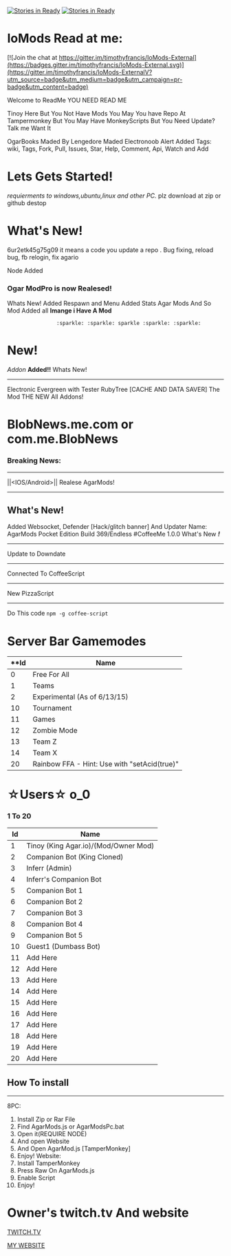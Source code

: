 [![Stories in Ready](https://badge.waffle.io/timothyfrancis/IoMods-ExternalV.png?label=ready&title=Ready)](https://waffle.io/timothyfrancis/IoMods-ExternalV)
[![Stories in Ready](https://badge.waffle.io/timothyfrancis/IoMods-ExternalV.png?label=ready&title=Ready)](https://waffle.io/timothyfrancis/IoMods-ExternalV)
# IoMods Read at me:

[![Join the chat at https://gitter.im/timothyfrancis/IoMods-External](https://badges.gitter.im/timothyfrancis/IoMods-External.svg)](https://gitter.im/timothyfrancis/IoMods-ExternalV?utm_source=badge&utm_medium=badge&utm_campaign=pr-badge&utm_content=badge)

Welcome to ReadMe YOU NEED READ ME

Tinoy Here But You Not Have Mods You May You have Repo At Tampermonkey But You May Have MonkeyScripts But
You Need Update? Talk me Want It

OgarBooks Maded By Lengedore Maded Electronoob
Alert Added
Tags: wiki, Tags, Fork, Pull, Issues, Star, Help, Comment, Api, Watch and Add

# Lets Gets Started!
*requierments to windows,ubuntu,linux and other PC.*
plz download at zip or github destop

# What's New!

6ur2etk45g75g09 it means a code you update a repo . Bug fixing, reload bug, fb relogin, fix agario

Node Added
### Ogar ModPro is now Realesed!
Whats New!
Added Respawn and Menu
Added Stats
Agar Mods
And So Mod Added all
**Imange i Have A Mod**

                    :sparkle: :sparkle: sparkle :sparkle: :sparkle:

# New!
_Addon_ **Added!!**
Whats New!
***
Electronic Evergreen with Tester
RubyTree [CACHE AND DATA SAVER]
The Mod THE NEW
All Addons!
# BlobNews.me.com or com.me.BlobNews
### Breaking News:
***
||<IOS/Android>|| Realese AgarMods!
***
## What's New!
Added Websocket, Defender [Hack/glitch banner] And Updater
Name: AgarMods Pocket Edition Build 369/Endless
#CoffeeMe
1.0.0 What's New _**!**_
***
Update to Downdate
***
Connected To CoffeeScript
***
New PizzaScript
***
Do This code `npm -g coffee-script`
# Server Bar Gamemodes
**Id   | Name
-----|--------------
0    | Free For All
1    | Teams
2    | Experimental (As of 6/13/15)
10   | Tournament
11   |  Games
12   | Zombie Mode
13   | Team Z
14   | Team X
20   | Rainbow FFA - Hint: Use with "setAcid(true)"

# ☆Users☆ o_0
### 1 To 20
Id   | Name
-----|--------------
1    | Tinoy (King Agar.io)/(Mod/Owner Mod)
2    | Companion Bot (King Cloned)
3    | Inferr (Admin)
4    | Inferr's Companion Bot
5    | Companion Bot 1
6    | Companion Bot 2
7    | Companion Bot 3
8    | Companion Bot 4
9    | Companion Bot 5
10   | Guest1 (Dumbass Bot)
11   | Add Here
12   | Add Here
13   | Add Here
14   | Add Here
15   | Add Here
16   | Add Here
17   | Add Here
18   | Add Here
19   | Add Here
20   | Add Here

## How To install
***
8PC:
1. Install Zip or Rar File
2. Find AgarMods.js or AgarModsPc.bat
3. Open it(REQUIRE NODE)
4. And open Website
5. And Open AgarMod.js [TamperMonkey]
6. Enjoy!
Website:
1. Install TamperMonkey
2. Press Raw On AgarMods.js
3. Enable Script
4. Enjoy!
# Owner's twitch.tv And website
[TWITCH.TV](http://www.twitch.tv/timothyfrancisplays)

[MY WEBSITE](https://tinoyplays.weebly.com)
